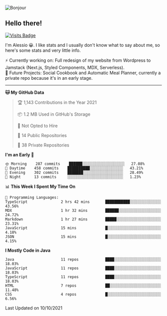 ![Bonjour](https://i.redd.it/ayih4qogh2a51.png)

## Hello there!
[![Visits Badge](https://badges.pufler.dev/visits/PandaSekh/PandaSekh)](https://alessiofranceschi.me)

I'm Alessio 😀. I like stats and I usually don't know what to say about me, so here's some stats and very little info.

⚡ Currently working on: Full redesign of my website from Wordpress to Jamstack (Next.js, Styled Components, MDX, Serverless).  
🤔 Future Projects: Social Cookbook and Automatic Meal Planner, currently a private repo because it's in an early stage.

---

<!--START_SECTION:waka-->
**🐱 My GitHub Data** 

> 🏆 1,143 Contributions in the Year 2021
 > 
> 📦 1.2 MB Used in GitHub's Storage 
 > 
> 🚫 Not Opted to Hire
 > 
> 📜 14 Public Repositories 
 > 
> 🔑 38 Private Repositories  
 > 
**I'm an Early 🐤** 

```text
🌞 Morning    287 commits    ██████░░░░░░░░░░░░░░░░░░░   27.08% 
🌆 Daytime    458 commits    ██████████░░░░░░░░░░░░░░░   43.21% 
🌃 Evening    302 commits    ███████░░░░░░░░░░░░░░░░░░   28.49% 
🌙 Night      13 commits     ░░░░░░░░░░░░░░░░░░░░░░░░░   1.23%

```


📊 **This Week I Spent My Time On** 

```text
💬 Programming Languages: 
TypeScript               2 hrs 42 mins       ███████████░░░░░░░░░░░░░░   43.56% 
MDX                      1 hr 32 mins        ██████░░░░░░░░░░░░░░░░░░░   24.72% 
Markdown                 1 hr 27 mins        █████░░░░░░░░░░░░░░░░░░░░   23.31% 
JavaScript               15 mins             █░░░░░░░░░░░░░░░░░░░░░░░░   4.18% 
JSON                     15 mins             █░░░░░░░░░░░░░░░░░░░░░░░░   4.15%

```

**I Mostly Code in Java** 

```text
Java                     11 repos            ████░░░░░░░░░░░░░░░░░░░░░   18.03% 
JavaScript               11 repos            ████░░░░░░░░░░░░░░░░░░░░░   18.03% 
TypeScript               11 repos            ████░░░░░░░░░░░░░░░░░░░░░   18.03% 
HTML                     7 repos             ██░░░░░░░░░░░░░░░░░░░░░░░   11.48% 
CSS                      4 repos             █░░░░░░░░░░░░░░░░░░░░░░░░   6.56%

```



 Last Updated on 10/10/2021
<!--END_SECTION:waka-->
